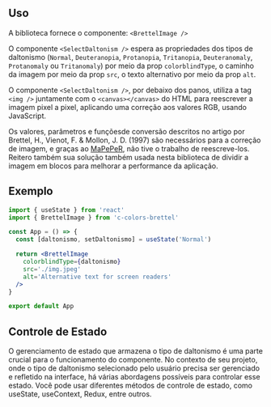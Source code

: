 ## Uso

A biblioteca fornece o componente:
`<BrettelImage />`

O componente `<SelectDaltonism />` espera as propriedades dos tipos de daltonismo (`Normal`, `Deuteranopia`, `Protanopia`, `Tritanopia`, `Deuteranomaly`, `Protanomaly` ou `Tritanomaly`) por meio da prop `colorblindType`, o caminho da imagem por meio da prop `src`, o texto alternativo por meio da prop `alt`.

O componente `<SelectDaltonism />`, por debaixo dos panos, utiliza a tag `<img />` juntamente com o `<canvas></canvas>` do HTML para reescrever a imagem pixel a pixel, aplicando uma correção aos valores RGB, usando JavaScript.

Os valores, parâmetros e funçõesde conversão descritos no artigo por Brettel, H., Vienot, F. & Mollon, J. D. (1997) são necessários para a correção de imagem, e graças ao [MaPePeR](https://github.com/MaPePeR), não tive o trabalho de reescreve-los. Reitero também sua solução também usada nesta biblioteca de dividir a imagem em blocos para melhorar a performance da aplicação.

## Exemplo

```jsx
import { useState } from 'react'
import { BrettelImage } from 'c-colors-brettel'

const App = () => {
  const [daltonismo, setDaltonismo] = useState('Normal')

  return <BrettelImage
    colorblindType={daltonismo}
    src='./img.jpeg'
    alt='Alternative text for screen readers'
  />
}

export default App
```

## Controle de Estado
O gerenciamento de estado que armazena o tipo de daltonismo é uma parte crucial para o funcionamento do componente. No contexto de seu projeto, onde o tipo de daltonismo selecionado pelo usuário precisa ser gerenciado e refletido na interface, há várias abordagens possíveis para controlar esse estado. Você pode usar diferentes métodos de controle de estado, como useState, useContext, Redux, entre outros.